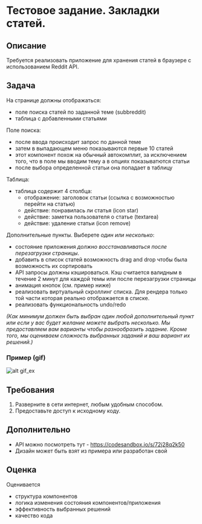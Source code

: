 # Тестовое задание. Закладки статей.

## Описание
Требуется реализовать приложение для хранения статей в браузере с использованием Reddit API.

## Задача
На странице должны отображаться:
- поле поиска статей по заданной теме (subbreddit)
- таблица с добавленными статьями

Поле поиска:
- после ввода происходит запрос по данной теме
- затем в выпадающем меню показываются первые 10 статей
- этот компонент похож на  обычный автокомплит, за исключением того, что в поле мы вводим тему а в опциях показыватются статьи
- после выбора определенной статьи она попадает в таблицу

Таблица:
- таблица содержит 4 столбца:
  - отображение: заголовок статьи (ссылка с возможностью перейти на статью)
  - действие: понравилась ли статья (icon star)
  - действие: заметка пользователя о статье (textarea)
  - действие: удаление статьи (icon remove)

Дополнительные пункты. Выберете _один или несколько_:
- состояние приложения _должно восстанавливаться после перезагрузки страницы_.
- добавить в список статей возможность drag and drop чтобы была возможность их сортировать
- API запросы должны кэшироваться. Кэш считается валидным в течение 2 минут для каждой темы или после перезагрузки страницы
- анимация кнопок (см. пример ниже)
- реализовать виртуальный скроллинг списка. Для рендера только той части которая реально отображается в списке.
- реализовать функциональность undo/redo

_(Как минимум должен быть выбран один любой дополнительный пункт или если у вас будет желание можете выбрать несколько. Мы предоставляем вам варианты чтобы разнообразить задание. Кроме того, мы оцениваем сложность выбранных заданий и ваш вариант их решений.)_

### Пример (gif)

![alt gif_ex](https://raw.githubusercontent.com/dsvgit/redux-test-notes/master/demo-notes.gif)

## Требования
1. Разверните в сети интернет, любым удобным способом.
1. Предоставьте доступ к исходному коду.

## Дополнительно
- API можно посмотреть тут - https://codesandbox.io/s/72j28q2k50
- Дизайн может быть взят из примера или разработан свой

## Оценка
Оценивается
- структура компонентов
- логика изменения состояния компонентов/приложения
- эффективность выбранных решений
- качество кода
